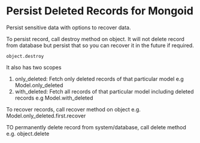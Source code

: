 Persist Deleted Records for Mongoid
===============
Persist sensitive data with options to recover data.
    
To persist record, call destroy method on object. It will not delete record from database but persist that so you can recover it in the future if required. 
    
    object.destroy
    
It also has two scopes

1. only_deleted: Fetch only deleted records of that particular model
    e.g
      Model.only_deleted
2. with_deleted: Fetch all records of that particular model including deleted records
    e.g
      Model.with_deleted

To recover records, call recover method on object
    e.g.
      Model.only_deleted.first.recover

TO permanently delete record from system/database, call delete method
    e.g.
      object.delete
